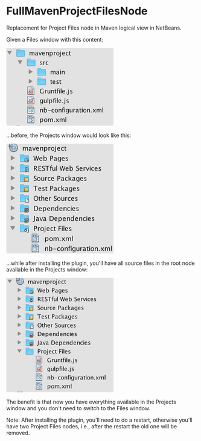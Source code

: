 # FullMavenProjectFilesNode

Replacement for Project Files node in Maven logical view in NetBeans.

Given a Files window with this content:

![before-files-window.png](pics/before-files-window.png)

...before, the Projects window would look like this:

![before-projects-window.png](pics/before-projects-window.png)

...while after installing the plugin, you'll have all source files in the root node available in the Projects window:

![before-projects-window.png](pics/after-projects-window.png)

The benefit is that now you have everything available in the Projects window and you don't need to switch to the Files window.

Note: After installing the plugin, you'll need to do a restart, otherwise you'll have two Project Files nodes, i.e., after the restart the old one will be removed.
